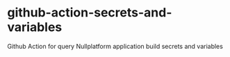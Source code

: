 # github-action-secrets-and-variables
Github Action for query Nullplatform application build secrets and variables

